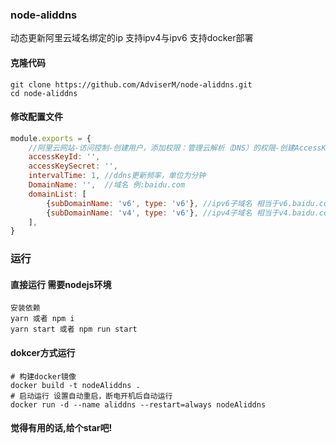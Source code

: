 ### node-aliddns

动态更新阿里云域名绑定的ip 支持ipv4与ipv6 支持docker部署

#### 克隆代码

```shell
git clone https://github.com/AdviserM/node-aliddns.git
cd node-aliddns
```

#### 修改配置文件

```javascript
module.exports = {
    //阿里云网站-访问控制-创建用户，添加权限：管理云解析（DNS）的权限-创建AccessKey，得到accessKeyId和accessKeySecret
    accessKeyId: '',
    accessKeySecret: '',
    intervalTime: 1, //ddns更新频率，单位为分钟
    DomainName: '',  //域名 例:baidu.com
    domainList: [
        {subDomainName: 'v6', type: 'v6'}, //ipv6子域名 相当于v6.baidu.com type值可选 v6与v4
        {subDomainName: 'v4', type: 'v6'}, //ipv4子域名 相当于v4.baidu.com type值可选 v6与v4
    ],
}
```

### 运行

#### 直接运行 需要nodejs环境

```shell
安装依赖
yarn 或者 npm i 
yarn start 或者 npm run start  
```

#### dokcer方式运行

```shell
# 构建docker镜像
docker build -t nodeAliddns .
# 启动运行 设置自动重启，断电开机后自动运行
docker run -d --name aliddns --restart=always nodeAliddns
```

#### 觉得有用的话,给个star吧!

